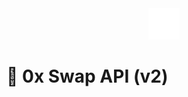 <div align="center">
   <img src="https://raw.githubusercontent.com/ApTyp4uK1337/0x-swap/refs/heads/master/assets/0x_logo.svg" height="50" width="50">
</div>

# 💱 0x Swap API (v2)


